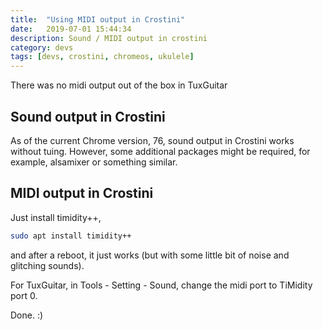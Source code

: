 ```yaml
---
title:  "Using MIDI output in Crostini"
date:   2019-07-01 15:44:34
description: Sound / MIDI output in crostini
category: devs
tags: [devs, crostini, chromeos, ukulele]
---
```


There was no midi output out of the box in TuxGuitar

## Sound output in Crostini

As of the current Chrome version, 76, sound output in Crostini works without tuing. However, some additional packages might be required, for example, alsamixer or something similar.

## MIDI output in Crostini

Just install timidity++,

```bash
sudo apt install timidity++
```

and after a reboot, it just works (but with some little bit of noise and glitching sounds).

For TuxGuitar, in Tools - Setting - Sound, change the midi port to TiMidity port 0.

Done. :)
